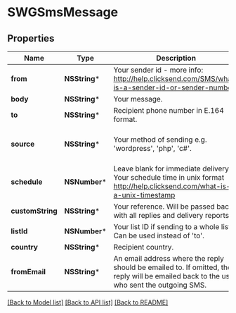 # SWGSmsMessage

## Properties
Name | Type | Description | Notes
------------ | ------------- | ------------- | -------------
**from** | **NSString*** | Your sender id - more info: http://help.clicksend.com/SMS/what-is-a-sender-id-or-sender-number. | [optional] 
**body** | **NSString*** | Your message. | 
**to** | **NSString*** | Recipient phone number in E.164 format. | 
**source** | **NSString*** | Your method of sending e.g. &#39;wordpress&#39;, &#39;php&#39;, &#39;c#&#39;. | [optional] [default to @"sdk"]
**schedule** | **NSNumber*** | Leave blank for immediate delivery. Your schedule time in unix format http://help.clicksend.com/what-is-a-unix-timestamp | [optional] [default to @0]
**customString** | **NSString*** | Your reference. Will be passed back with all replies and delivery reports. | [optional] 
**listId** | **NSNumber*** | Your list ID if sending to a whole list. Can be used instead of &#39;to&#39;. | [optional] 
**country** | **NSString*** | Recipient country. | [optional] 
**fromEmail** | **NSString*** | An email address where the reply should be emailed to. If omitted, the reply will be emailed back to the user who sent the outgoing SMS. | [optional] 

[[Back to Model list]](../README.md#documentation-for-models) [[Back to API list]](../README.md#documentation-for-api-endpoints) [[Back to README]](../README.md)


